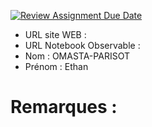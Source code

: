 [![Review Assignment Due Date](https://classroom.github.com/assets/deadline-readme-button-22041afd0340ce965d47ae6ef1cefeee28c7c493a6346c4f15d667ab976d596c.svg)](https://classroom.github.com/a/zNKu7jDa)
- URL site WEB :
- URL Notebook Observable :
- Nom : OMASTA-PARISOT
- Prénom : Ethan

# Remarques :
